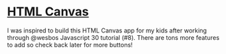 # [HTML Canvas](html-canvas.caleb.surge.sh)

I was inspired to build this HTML Canvas app for my kids after working through @wesbos Javascript 30 tutorial (#8). There are tons more features to add so check back later for more buttons!
